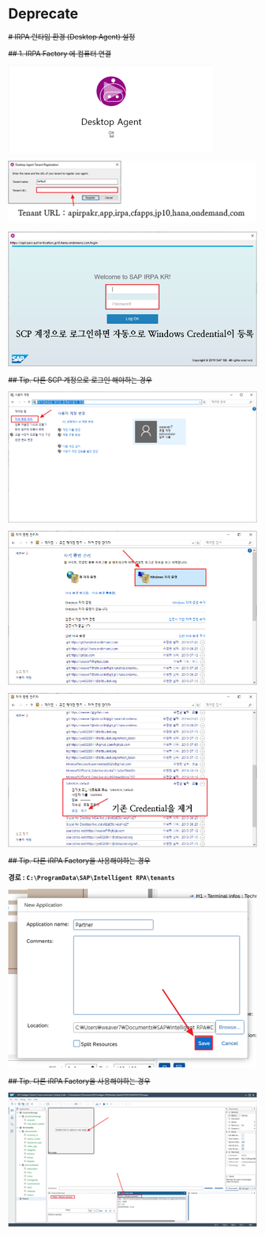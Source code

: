 # **Deprecate**
~~# IRPA 런타임 환경 (Desktop Agent) 설정~~ 

~~## 1. IRPA Factory 에 컴퓨터 연결~~

![images](./img/image042.png)

![images](./img/image043.png)

![images](./img/image044.png)


~~## Tip. 다른 SCP 계정으로 로그인 해야하는 경우~~

![images](./img/image045.png)

![images](./img/image046.png)

![images](./img/image047.png)


~~## Tip. 다른 iRPA Factory을 사용해야하는 경우~~

**경로 : `C:\ProgramData\SAP\Intelligent RPA\tenants`**

![images](./img/image091.png)


~~## Tip. 다른 iRPA Factory을 사용해야하는 경우~~

![images](./img/image092.png)